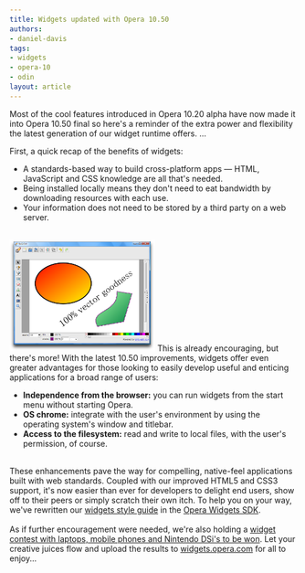 ```yaml
---
title: Widgets updated with Opera 10.50
authors:
- daniel-davis
tags:
- widgets
- opera-10
- odin
layout: article
---
```

<p>Most of the cool features introduced in Opera 10.20 alpha have now made it into Opera 10.50 final so here&#39;s a reminder of the extra power and flexibility the latest generation of our widget runtime offers. ... </p><!--more-->First, a quick recap of the benefits of widgets:<br/><ul class="bullets"><li>A standards-based way to build cross-platform apps — HTML, JavaScript and CSS knowledge are all that&#39;s needed.</li><li>Being installed locally means they don&#39;t need to eat bandwidth by downloading resources with each use.</li><li>Your information does not need to be stored by a third party on a web server.</li></ul><br/><span class='imgright'><img alt='' src='/blog/widgets-updated-with-opera-10-50/svg-edit_small.png' /></span> This is already encouraging, but there&#39;s more! With the latest 10.50 improvements, widgets offer even greater advantages for those looking to easily develop useful and enticing applications for a broad range of users:<br/><ul class="bullets"><li><strong>Independence from the browser:</strong> you can run widgets from the start menu without starting Opera.</li><li><strong>OS chrome:</strong> integrate with the user&#39;s environment by using the operating system&#39;s window and titlebar.</li><li><strong>Access to the filesystem:</strong> read and write to local files, with the user&#39;s permission, of course.</li></ul><br/>These enhancements pave the way for compelling, native-feel applications built with web standards. Coupled with our improved HTML5 and CSS3 support, it&#39;s now easier than ever for developers to delight end users, show off to their peers or simply scratch their own itch. To help you on your way, we&#39;ve rewritten our <a href="http://dev.opera.com/articles/view/opera-widgets-style-guide/" target="_blank">widgets style guide</a> in the <a href="http://dev.opera.com/articles/view/opera-widgets-sdk/" target="_blank">Opera Widgets SDK</a>.<br/><br/>As if further encouragement were needed, we&#39;re also holding a <a href="http://widgets.opera.com/contest/" target="_blank">widget contest with laptops, mobile phones and Nintendo DSi&#39;s to be won</a>. Let your creative juices flow and upload the results to <a href="http://widgets.opera.com/" target="_blank">widgets.opera.com</a> for all to enjoy...
